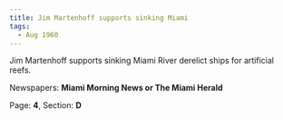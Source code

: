```yaml
---  
title: Jim Martenhoff supports sinking Miami  
tags:  
  - Aug 1960  
---  
```

  
Jim Martenhoff supports sinking Miami River derelict ships for artificial reefs.  
  
Newspapers: **Miami Morning News or The Miami Herald**  
  
Page: **4**, Section: **D** 
